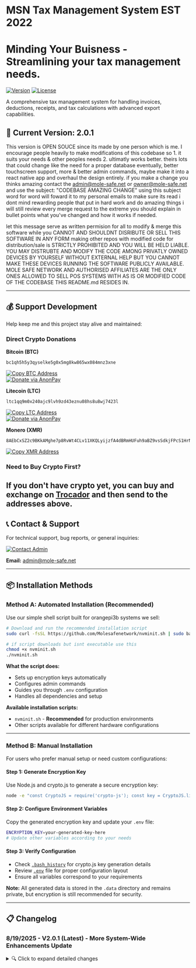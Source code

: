 # MSN Tax Management System EST 2022
# Minding Your Buisness - Streamlining your tax management needs.

[![Version](https://img.shields.io/badge/version-2.0.1-blue.svg)](https://github.com/Molesafenetwork/msnpos2)
[![License](https://img.shields.io/badge/license-CUSTOM-green.svg)](LICENSE.mit)

A comprehensive tax management system for handling invoices, deductions, receipts, and tax calculations with advanced export capabilities.

## 🚀 Current Version: 2.0.1

This version is OPEN SOUCE since its made by one person which is me. I encourage people heavily to make modifications of this codebase so 1. it suits your needs & other peoples needs 2. ultimatly works better. theirs lots that could change like the need for a proper database eventually, better touchscreen support, more & better admin commands, maybe make it into a react native app and overhaul the design entirely. if you make a change you thinks amazing contact the admin@mole-safe.net or owner@mole-safe.net and use the subject: "CODEBASE AMAZING CHANGE" using this subject word for word will foward it to my personal emails to make sure its read i dont mind rewarding people that put in hard work and do amazing things i will still review every merge request to the extreme you should explain in bullet points what you've changed and how it works if needed.

let this message serve as written permision for all to modify & merge this software while you CANNOT AND SHOULDNT DISRIBUTE OR SELL THIS SOFTWARE IN ANY FORM making other repos with modified code for distribution/sale is STRICTLY PROHIBITED AND YOU WILL BE HELD LIABLE. YOU MAY DISTRUBTE AND MODIFY THE CODE AMONG PRIVATLY OWNED DEVICES BY YOURSELF WITHOUT EXTERNAL HELP BUT YOU CANNOT MAKE THESE DEVICES RUNNING THE SOFTWARE PUBLICLY AVAILABLE. MOLE SAFE NETWORK AND AUTHORISED AFFILIATES ARE THE ONLY ONES ALLOWED TO SELL POS SYSTEMS WITH AS IS OR MODIFIED CODE OF THE CODEBASE THIS README.md RESIDES IN.

---

## 💰 Support Development

Help keep me and this project stay alive and maintained:

### Direct Crypto Donations

**Bitcoin (BTC)**
```
bc1qh5h5y3qyselke5g0x5mg8kw865wx084mnz3xne
```
[![Copy BTC Address](https://img.shields.io/badge/Copy_BTC_Address-orange.svg?logo=bitcoin)](https://trocador.app/?ticker_to=BTC&network_to=BTC&ref=6GZ3qkFXVy)  
[![Donate via AnonPay](https://img.shields.io/badge/Donate_via_AnonPay-orange?logo=bitcoin)](https://trocador.app/?ticker_to=BTC&network_to=BTC&ref=6GZ3qkFXVy)


**Litecoin (LTC)**
```
ltc1qq9m0x240ajc9lvh9zd43eznu08hs8u8wj7423l
```
[![Copy LTC Address](https://img.shields.io/badge/Copy_LTC_Address-lightgrey.svg?logo=litecoin)](https://trocador.app/?ticker_to=LTC&network_to=LTC&ref=6GZ3qkFXVy)  
[![Donate via AnonPay](https://img.shields.io/badge/Donate_via_AnonPay-lightgrey?logo=litecoin)](https://trocador.app/?ticker_to=LTC&network_to=LTC&ref=6GZ3qkFXVy)

**Monero (XMR)**
```
8AEbCxSZ2c9BKkAMghe7p8RvWt4CLv11XKQLyijzfA4dBRmHUFuh9aBZ9vsSdkjFPcS1HrNGvF8vAMN4KdRKtU8gPRpfwW9
```
[![Copy XMR Address](https://img.shields.io/badge/Copy_XMR_Address-orange.svg?logo=monero)](https://trocador.app/?ticker_to=XMR&network_to=XMR&ref=6GZ3qkFXVy)

### Need to Buy Crypto First?
If you don't have crypto yet, you can buy and exchange on [Trocador](https://trocador.app/?ref=6GZ3qkFXVy) and then send to the addresses above.
---

## 📞 Contact & Support

For technical support, bug reports, or general inquiries:

[![Contact Admin](https://img.shields.io/badge/Contact-Admin-blue.svg?logo=mail.ru)](mailto:admin@mole-safe.net)

**Email:** admin@mole-safe.net

---

## 📦 Installation Methods

### Method A: Automated Installation (Recommended)

Use our simple shell script built for orangepi3b systems we sell:

```bash
# Download and run the recommended installation script
sudo curl -fsSL https://github.com/Molesafenetwork/nvminit.sh | sudo bash
```
```bash
# if script downloads but isnt executable use this
chmod +x nvminit.sh
./nvminit.sh
```

**What the script does:**
- Sets up encryption keys automatically
- Configures admin commands
- Guides you through `.env` configuration
- Handles all dependencies and setup

**Available installation scripts:**
- `nvminit.sh` - **Recommended** for production environments
- Other scripts available for different hardware configurations

---

### Method B: Manual Installation

For users who prefer manual setup or need custom configurations:

#### Step 1: Generate Encryption Key

Use Node.js and crypto.js to generate a secure encryption key:

```bash
node -e "const CryptoJS = require('crypto-js'); const key = CryptoJS.lib.WordArray.random(32); console.log(key.toString());"
```

#### Step 2: Configure Environment Variables

Copy the generated encryption key and update your `.env` file:

```bash
ENCRYPTION_KEY=your-generated-key-here
# Update other variables according to your needs
```

#### Step 3: Verify Configuration

- Check [`.bash_history`](/.bash_history) for crypto.js key generation details
- Review [`.env`](/.env) file for proper configuration layout
- Ensure all variables correspond to your requirements

**Note:** All generated data is stored in the `.data` directory and remains private, but encryption is still recommended for security.

---

## 📋 Changelog

### 8/19/2025 - V2.0.1 (Latest) - More System-Wide Enhancements Update

<details>
<summary>🔍 Click to expand detailed changes</summary>

**TL;DR**: Major improvements to admin 
user handling, Ease of Installation, hotkeys, kiosk mode and custom commands built for orangepi3b ubuntu focal desktop kernal 6.

#### 🎯 Detailed Changes

**Admin User Handling**
- Now supports multiple admins
  - admins must start with "admin" buy can look like this "admin1234"
  - You can use administrator aslong as it starts with "admin" case sensitive
  - With these changes now multiple admins can login and you can track them better by using names
  
**nvminit.sh our first easy installation script**
 - along with hotkeyfixes.sh these scripts make installation easy
 - run 1. nvminit.sh and then 2. hotkeyfixes.sh as posuser both by "sudo curl -fsSL URL | sudo bash"
 - this is for orangepi3b ubuntu focal kernal 6 only but it will install dependencys, the msnpos repository, make the posuser and commands
 - some commands are: update-pos restart-pos start-kiosk edit-env generate-key delete-orange-pi-user
 - it also makes commands to change the posuser and orangepi default passwords at ease
 - this installation method is stable docker repos may need to be disable as itll sudo apt update and the focal ones are sometimes down
 - many hotkeys dont work but if you use the orangepi3b without tailscale as a desktop pos instead of a server to load on your computers or tablets you can use alt+0 or num0 to enter your filemanager to view pdfs and print them
 - you also need to disable pdf JavaScript in firefox if installing by yourself although i can sell the msnpos service guaranteed fully functional installed on a nmve drive up to 2tb min 126
 - To use the pi as a pos system directly run start-kiosk but remember the server always starts on boot and is always usable from tailscale which installs by default run tailscale-up to link yourself and others 


### 2025-01-26 - V1.9.4 (Last) - System-Wide Enhancements Update

<details>
<summary>🔍 Click to expand detailed changes</summary>

**TL;DR**: Major improvements to deductions handling, export functionality, and data management, along with bug fixes and performance optimizations.

#### 🎯 Detailed Changes

**Deductions & Receipts Management**
- Improved deductions handling with better validation
  - Auto removes duplicate and $0 value deductions
  - Enhanced filtering for invalid entries
  - Better source tracking for receipts vs manual deductions
- Added comprehensive export functionality
  - New PDF export for deductions and receipts
  - CSV and Excel export options added
  - Customizable date range filtering for exports
- Streamlined receipt management
  - All receipts now stored in `deductions.json`
  - Improved image handling and preview
  - Better categorization and filtering

**Performance & Stability**
- Fixed infinite recursion issue in deductions handling
- Optimized data retrieval and storage
- Added compression support for better response times
- Improved error handling across all operations

**UI/UX Improvements**
- Enhanced deductions page interface
  - Better visibility of valid entries
  - Improved sorting and filtering
  - Clearer display of receipt attachments
- Added export options to relevant pages
- Improved feedback for user actions
- Better error messaging and validation feedback

**Technical Improvements**
- Centralized data storage in `deductions.json`
- Enhanced validation for all data entries
- Improved file handling and storage efficiency
- Better memory management and performance

**Bug Fixes**
- Fixed issues with deductions not appearing in receipts view
- Resolved duplicate entries in exports
- Fixed Medicare Levy calculation issues
- Improved handling of invalid data entries

#### ⚠️ Known Issues
- Medicare Levy calculations may need further refinement
- Some POS terminal features may be unstable for admin users (e.g., edit functionality)

#### 🔮 Coming Soon
- Enhanced reporting features
- Improved tax calculation accuracy
- Further POS terminal stability improvements

</details>

---

### 2025-01-25 - V1.9.3 - Admin Access Control Update

<details>
<summary>🔍 Click to expand changes</summary>

**Key Changes:**
- Added admin-only restrictions for receipt and deduction management
- Improved dashboard organization and UI
- Enhanced security features and access controls
- Added server-side validation and better error handling
- Updated documentation and deployment instructions

**Known Issues:**
- None noticed

**Planned Features:**
- Enhanced audit logging
- Granular permissions
- Improved admin reporting

</details>

---

## 🔧 Features

- **Invoice Management** - Create, edit, and track invoices
- **Deductions & Receipts** - Comprehensive receipt management with image support
- **Export Capabilities** - PDF, CSV, and Excel export options
- **Tax Calculations** - Automated tax calculations including Medicare Levy
- **Admin Controls** - Secure admin-only features and access controls
- **Data Security** - Encrypted data storage and secure authentication

---

## 📝 License

This project is licensed under the MIT License - see the [LICENSE](LICENSE.mit) file for details.

---

**MSN Tax Management System - Minding Your Buisness v1.9.4** - Streamlining your tax management needs.
